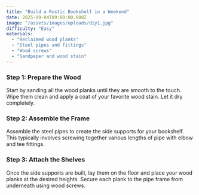 ```yaml
---
title: "Build a Rustic Bookshelf in a Weekend"
date: 2025-09-04T09:00:00.000Z
image: "/assets/images/uploads/diy1.jpg"
difficulty: "Easy"
materials:
  - "Reclaimed wood planks"
  - "Steel pipes and fittings"
  - "Wood screws"
  - "Sandpaper and wood stain"
---
```


### Step 1: Prepare the Wood

Start by sanding all the wood planks until they are smooth to the touch. Wipe them clean and apply a coat of your favorite wood stain. Let it dry completely.

### Step 2: Assemble the Frame

Assemble the steel pipes to create the side supports for your bookshelf. This typically involves screwing together various lengths of pipe with elbow and tee fittings.

### Step 3: Attach the Shelves

Once the side supports are built, lay them on the floor and place your wood planks at the desired heights. Secure each plank to the pipe frame from underneath using wood screws.
